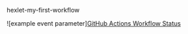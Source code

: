 hexlet-my-first-workflow

![example event parameter][GitHub Actions Workflow Status](https://img.shields.io/github/actions/workflow/status/actions/toolkit/unit-tests.yml)
